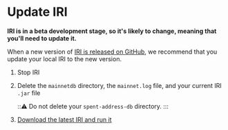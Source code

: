 # Update IRI

**IRI is in a beta development stage, so it's likely to change, meaning that you'll need to update it.**

When a new version of [IRI is released on GitHub](https://github.com/iotaledger/iri/releases), we recommend that you update your local IRI to the new version.

1. Stop IRI

2. Delete the `mainnetdb` directory, the `mainnet.log` file, and your current IRI `.jar` file

    :::warning:
    Do not delete your `spent-address-db` directory.
    :::

4. [Download the latest IRI and run it](../how-to-guides/install-iri.md#run-the-iri)
